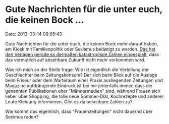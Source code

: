 Gute Nachrichten für die unter euch, die keinen Bock \...
=========================================================

Date: 2013-03-14 09:05:43

Gute Nachrichten für die unter euch, die keinen Bock mehr darauf haben,
am Kiosk mit Familienpolitik oder Sexismus belästigt zu werden. [Das hat
den Verlagen gerade so dermaßen katastrophale Zahlen
eingespielt](http://meedia.de/print/desaster-woche-fuer-spiegel-stern-und-focus/2013/03/13.html),
dass das vermutlich auf absehbare Zukunft nicht mehr vorkommen wird.

Was ich mich an der Stelle frage: Wie ist eigentlich die Verteilung der
Geschlechter beim Zeitungskonsum? Der sich beim Blick auf die Auslage
beim Friseur oder dem Warteraum einer Praxis ausliegenden Zeitungen und
Magazine aufdrängende Eindruck ist bei mir jedenfalls immer, dass die
genannten Publikationen eher \"Männermedien\" sind, während Frauen sich
lieber über Shopping, die tolle neue Sommer-Diät, Kochrezepte und
anderer Leute Kleidung informieren. Gibt es da belastbare Zahlen zu?

Wie kommt das eigentlich, dass \"Frauenzeitungen\" nicht dauernd über
Seximus reden?
